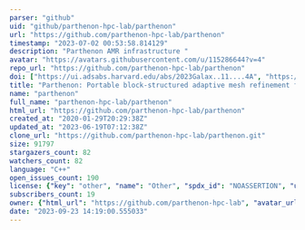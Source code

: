 ```yaml
---
parser: "github"
uid: "github/parthenon-hpc-lab/parthenon"
url: "https://github.com/parthenon-hpc-lab/parthenon"
timestamp: "2023-07-02 00:53:58.814129"
description: "Parthenon AMR infrastructure "
avatar: "https://avatars.githubusercontent.com/u/115286644?v=4"
repo_url: "https://github.com/parthenon-hpc-lab/parthenon"
doi: ["https://ui.adsabs.harvard.edu/abs/2023Galax..11....4A", "https://ui.adsabs.harvard.edu/abs/2022arXiv220212309G", "https://ui.adsabs.harvard.edu/abs/2023ascl.soft06026G/abstract"]
title: "Parthenon: Portable block-structured adaptive mesh refinement framework"
name: "parthenon"
full_name: "parthenon-hpc-lab/parthenon"
html_url: "https://github.com/parthenon-hpc-lab/parthenon"
created_at: "2020-01-29T20:29:38Z"
updated_at: "2023-06-19T07:12:38Z"
clone_url: "https://github.com/parthenon-hpc-lab/parthenon.git"
size: 91797
stargazers_count: 82
watchers_count: 82
language: "C++"
open_issues_count: 190
license: {"key": "other", "name": "Other", "spdx_id": "NOASSERTION", "url": null, "node_id": "MDc6TGljZW5zZTA="}
subscribers_count: 19
owner: {"html_url": "https://github.com/parthenon-hpc-lab", "avatar_url": "https://avatars.githubusercontent.com/u/115286644?v=4", "login": "parthenon-hpc-lab", "type": "Organization"}
date: "2023-09-23 14:19:00.555033"
---
```

